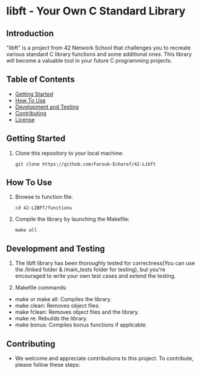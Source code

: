 # libft - Your Own C Standard Library

## Introduction

"libft" is a project from 42 Network School that challenges you to recreate various standard C library functions and some additional ones. This library will become a valuable tool in your future C programming projects.

## Table of Contents

- [Getting Started](#getting-started)
- [How To Use](#how-to-use)
- [Development and Testing](#development-and-testing)
- [Contributing](#contributing)
- [License](#license)

## Getting Started

1. Clone this repository to your local machine:

   ```shell
   git clone https://github.com/Farouk-Echaref/42-Libft

## How To Use

1. Browse to function file:

    ```shell
    cd 42-LIBFT/functions

2. Compile the library by launching the Makefile:

    ```shell
    make all

## Development and Testing

1. The libft library has been thoroughly tested for correctness(You can use the /linked folder & /main_tests folder for testing), but you're encouraged to write your own test cases and extend the testing.

2. Makefile commands:

- make or make all: Compiles the library.
- make clean: Removes object files.
- make fclean: Removes object files and the library.
- make re: Rebuilds the library.
- make bonus: Compiles bonus functions if applicable.

## Contributing

* We welcome and appreciate contributions to this project. To contribute, please follow these steps:
